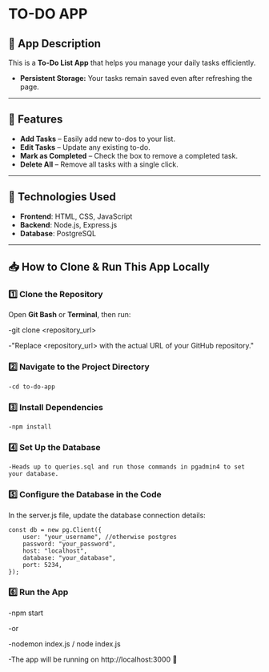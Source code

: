 # TO-DO APP

## 📌 App Description
This is a **To-Do List App** that helps you manage your daily tasks efficiently.  
- **Persistent Storage:** Your tasks remain saved even after refreshing the page.  

---

## 🚀 Features
- **Add Tasks** – Easily add new to-dos to your list.  
- **Edit Tasks** – Update any existing to-do.  
- **Mark as Completed** – Check the box to remove a completed task.  
- **Delete All** – Remove all tasks with a single click.  

---

## 📌 Technologies Used

- **Frontend**: HTML, CSS, JavaScript
- **Backend**: Node.js, Express.js
- **Database**: PostgreSQL

---

## 📥 How to Clone & Run This App Locally

### 1️⃣ Clone the Repository

Open **Git Bash** or **Terminal**, then run:  

-git clone <repository_url>

-"Replace <repository_url> with the actual URL of your GitHub repository."

### 2️⃣ Navigate to the Project Directory

    -cd to-do-app

### 3️⃣ Install Dependencies

    -npm install

### 4️⃣ Set Up the Database

    -Heads up to queries.sql and run those commands in pgadmin4 to set your database.

### 5️⃣ Configure the Database in the Code

In the server.js file, update the database connection details:

    const db = new pg.Client({
        user: "your_username", //otherwise postgres
        password: "your_password",
        host: "localhost",
        database: "your_database",
        port: 5234,
    });

### 6️⃣ Run the App

-npm start

-or 

-nodemon index.js / node index.js

-The app will be running on http://localhost:3000 🎉

